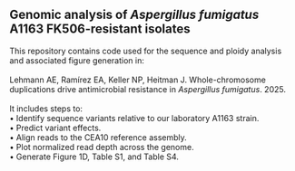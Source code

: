 ## Genomic analysis of *Aspergillus fumigatus* A1163 FK506-resistant isolates
This repository contains code used for the sequence and ploidy analysis and associated figure generation in: \
\
Lehmann AE, Ramírez EA, Keller NP, Heitman J. Whole-chromosome duplications drive antimicrobial resistance in *Aspergillus fumigatus*.
2025. \
\
It includes steps to: \
  • Identify sequence variants relative to our laboratory A1163 strain. \
  • Predict variant effects. \
  • Align reads to the CEA10 reference assembly. \
  • Plot normalized read depth across the genome. \
  • Generate Figure 1D, Table S1, and Table S4.
